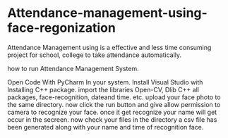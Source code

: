 # Attendance-management-using-face-regonization
Attendance Management using is a effective and less time consuming project for school, college to take attendance automatically.
 
 how to run Attendance Management System.
 
 Open Code With PyCharm In your system.
 Install Visual Studio with Installing C++ package.
 import the libraries Open-CV, Dlib C++ all packages, face-recognition, dateand time. etc.
 upload your face photo to the same directory.
 now click the run button and give allow permission to camera to recognize your face.
 once it get recognize your name will get occur in the secreen.
now check your files in the directory a csv file has been generated along with your name and time of recognition face.
 
